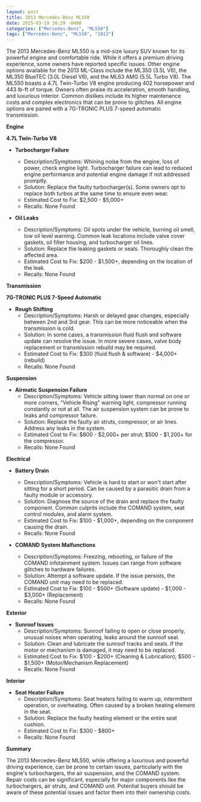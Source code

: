 ```yaml
---
layout: post
title: 2013 Mercedes-Benz ML550
date: 2025-03-19 10:29 -0400
categories: ["Mercedes-Benz", "ML550"]
tags: ["Mercedes-Benz", "ML550", "2013"]
---
```

The 2013 Mercedes-Benz ML550 is a mid-size luxury SUV known for its powerful engine and comfortable ride. While it offers a premium driving experience, some owners have reported specific issues. Other engine options available for the 2013 ML-Class include the ML350 (3.5L V6), the ML350 BlueTEC (3.0L Diesel V6), and the ML63 AMG (5.5L Turbo V8). The ML550 boasts a 4.7L Twin-Turbo V8 engine producing 402 horsepower and 443 lb-ft of torque. Owners often praise its acceleration, smooth handling, and luxurious interior. Common dislikes include its higher maintenance costs and complex electronics that can be prone to glitches. All engine options are paired with a 7G-TRONIC PLUS 7-speed automatic transmission.

**Engine**

**4.7L Twin-Turbo V8**

*   **Turbocharger Failure**
    *   Description/Symptoms: Whining noise from the engine, loss of power, check engine light. Turbocharger failure can lead to reduced engine performance and potential engine damage if not addressed promptly.
    *   Solution: Replace the faulty turbocharger(s). Some owners opt to replace both turbos at the same time to ensure even wear.
    *   Estimated Cost to Fix: $2,500 - $5,000+
    *   Recalls: None Found

*   **Oil Leaks**
    *   Description/Symptoms: Oil spots under the vehicle, burning oil smell, low oil level warning. Common leak locations include valve cover gaskets, oil filter housing, and turbocharger oil lines.
    *   Solution: Replace the leaking gaskets or seals. Thoroughly clean the affected area.
    *   Estimated Cost to Fix: $200 - $1,500+, depending on the location of the leak.
    *   Recalls: None Found

**Transmission**

**7G-TRONIC PLUS 7-Speed Automatic**

*   **Rough Shifting**
    *   Description/Symptoms: Harsh or delayed gear changes, especially between 2nd and 3rd gear. This can be more noticeable when the transmission is cold.
    *   Solution: In some cases, a transmission fluid flush and software update can resolve the issue. In more severe cases, valve body replacement or transmission rebuild may be required.
    *   Estimated Cost to Fix: $300 (fluid flush & software) - $4,000+ (rebuild)
    *   Recalls: None Found

**Suspension**

*   **Airmatic Suspension Failure**
    *   Description/Symptoms: Vehicle sitting lower than normal on one or more corners, "Vehicle Rising" warning light, compressor running constantly or not at all. The air suspension system can be prone to leaks and compressor failure.
    *   Solution: Replace the faulty air struts, compressor, or air lines. Address any leaks in the system.
    *   Estimated Cost to Fix: $800 - $2,000+ per strut; $500 - $1,200+ for the compressor.
    *   Recalls: None Found

**Electrical**

*   **Battery Drain**
    *   Description/Symptoms: Vehicle is hard to start or won't start after sitting for a short period. Can be caused by a parasitic drain from a faulty module or accessory.
    *   Solution: Diagnose the source of the drain and replace the faulty component. Common culprits include the COMAND system, seat control modules, and alarm system.
    *   Estimated Cost to Fix: $100 - $1,000+, depending on the component causing the drain.
    *   Recalls: None Found

*   **COMAND System Malfunctions**
    *   Description/Symptoms: Freezing, rebooting, or failure of the COMAND infotainment system. Issues can range from software glitches to hardware failures.
    *   Solution: Attempt a software update. If the issue persists, the COMAND unit may need to be replaced.
    *   Estimated Cost to Fix: $100 - $500+ (Software update) - $1,000 - $3,000+ (Replacement)
    *   Recalls: None Found

**Exterior**

*   **Sunroof Issues**
    *   Description/Symptoms: Sunroof failing to open or close properly, unusual noises when operating, leaks around the sunroof seal.
    *   Solution: Clean and lubricate the sunroof tracks and seals. If the motor or mechanism is damaged, it may need to be replaced.
    *   Estimated Cost to Fix: $100 - $200+ (Cleaning & Lubrication); $500 - $1,500+ (Motor/Mechanism Replacement)
    *   Recalls: None Found

**Interior**

*   **Seat Heater Failure**
    *   Description/Symptoms: Seat heaters failing to warm up, intermittent operation, or overheating. Often caused by a broken heating element in the seat.
    *   Solution: Replace the faulty heating element or the entire seat cushion.
    *   Estimated Cost to Fix: $300 - $800+
    *   Recalls: None Found

**Summary**

The 2013 Mercedes-Benz ML550, while offering a luxurious and powerful driving experience, can be prone to certain issues, particularly with the engine's turbochargers, the air suspension, and the COMAND system. Repair costs can be significant, especially for major components like the turbochargers, air struts, and COMAND unit. Potential buyers should be aware of these potential issues and factor them into their ownership costs.

